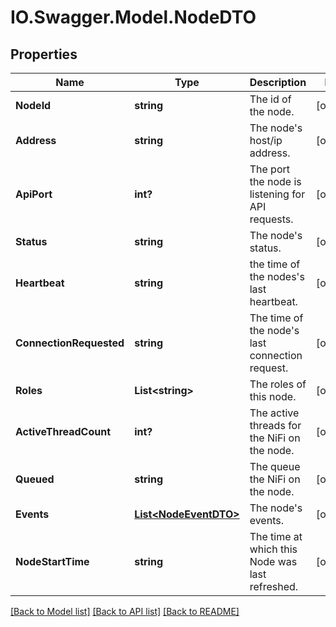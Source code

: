 # IO.Swagger.Model.NodeDTO
## Properties

Name | Type | Description | Notes
------------ | ------------- | ------------- | -------------
**NodeId** | **string** | The id of the node. | [optional] 
**Address** | **string** | The node&#39;s host/ip address. | [optional] 
**ApiPort** | **int?** | The port the node is listening for API requests. | [optional] 
**Status** | **string** | The node&#39;s status. | [optional] 
**Heartbeat** | **string** | the time of the nodes&#39;s last heartbeat. | [optional] 
**ConnectionRequested** | **string** | The time of the node&#39;s last connection request. | [optional] 
**Roles** | **List&lt;string&gt;** | The roles of this node. | [optional] 
**ActiveThreadCount** | **int?** | The active threads for the NiFi on the node. | [optional] 
**Queued** | **string** | The queue the NiFi on the node. | [optional] 
**Events** | [**List&lt;NodeEventDTO&gt;**](NodeEventDTO.md) | The node&#39;s events. | [optional] 
**NodeStartTime** | **string** | The time at which this Node was last refreshed. | [optional] 

[[Back to Model list]](../README.md#documentation-for-models) [[Back to API list]](../README.md#documentation-for-api-endpoints) [[Back to README]](../README.md)

